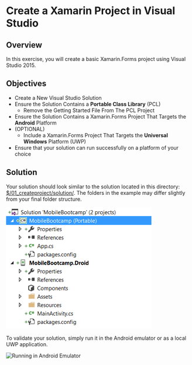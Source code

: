 # Create a Xamarin Project in Visual Studio

## Overview

In this exercise, you will create a basic Xamarin.Forms project using Visual Studio 2015.

## Objectives

- Create a New Visual Studio Solution
- Ensure the Solution Contains a **Portable Class Library** (PCL)
  - Remove the Getting Started File From The PCL Project
- Ensure the Solution Contains a Xamarin.Forms Project That Targets the **Android** Platform
- (OPTIONAL)
  - Include a Xamarin.Forms Project That Targets the **Universal Windows** Platform (UWP)
- Ensure that your solution can run successfully on a platform of your choice

## Solution

Your solution should look similar to the solution located in this directory: [$/01_createproject/solution/](solution/). The folders in the example may differ slightly from your final folder structure.

![Sample Visual Studio Solution](../media/vsprojects.png)

To validate your solution, simply run it in the Android emulator or as a local UWP application.

![Running in Android Emulator](../media/.png)
